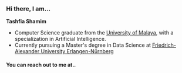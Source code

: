 <h3 align="left">Hi there, I am...</h3>
<p><b>Tashfia Shamim</b></p>
<ul>
  <li>Computer Science graduate from the <a href="https://fsktm.um.edu.my/bachelor-of-computer-science-artificial-intelligence" target="_blank">University of Malaya</a>, with a specialization in Artificial Intelligence.</li>
  <li>Currently pursuing a Master's degree in Data Science at <a href="https://www.fau.eu/studiengang/data-science-msc/" target="_blank">Friedrich-Alexander University Erlangen-Nürnberg</a></li>
</ul>

<h4 align="left">You can reach out to me at..</h4>
<a href=" <img src="https://img.shields.io/badge/LinkedIn-0077B5?style=for-the-badge&logo=linkedin&logoColor=white"/>


